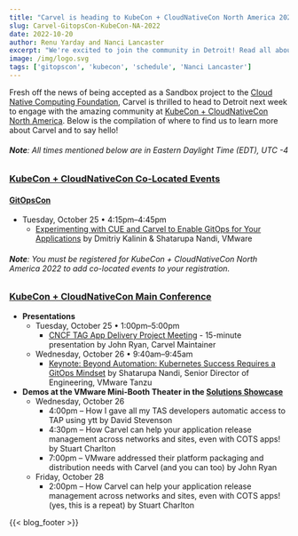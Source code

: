 ```yaml
---
title: "Carvel is heading to KubeCon + CloudNativeCon North America 2022"
slug: Carvel-GitopsCon-KubeCon-NA-2022
date: 2022-10-20
author: Renu Yarday and Nanci Lancaster
excerpt: "We're excited to join the community in Detroit! Read all about the talks and places we'll be for KubeCon + CloudNativeCon North America next week."
image: /img/logo.svg
tags: ['gitopscon', 'kubecon', 'schedule', 'Nanci Lancaster']
---
```

Fresh off the news of being accepted as a Sandbox project to the [Cloud Native Computing Foundation](https://www.cncf.io/), Carvel is thrilled to head to Detroit next week to engage with the amazing community at [KubeCon + CloudNativeCon North America](https://events.linuxfoundation.org/kubecon-cloudnativecon-north-america/). Below is the compilation of where to find us to learn more about Carvel and to say hello!
###### **Note**: All times mentioned below are in Eastern Daylight Time (EDT), UTC -4
### [KubeCon + CloudNativeCon Co-Located Events](https://events.linuxfoundation.org/kubecon-cloudnativecon-north-america/program/colocated-events/#attendees)
#### [GitOpsCon](https://events.linuxfoundation.org/gitopscon-north-america/)
- Tuesday, October 25 • 4:15pm–4:45pm
    - [Experimenting with CUE and Carvel to Enable GitOps for Your Applications](https://sched.co/1AR9Z) by Dmitriy Kalinin & Shatarupa Nandi, VMware
###### **Note**: You must be registered for KubeCon + CloudNativeCon North America 2022 to add co-located events to your registration.
### [KubeCon + CloudNativeCon Main Conference](https://events.linuxfoundation.org/kubecon-cloudnativecon-north-america/)
- **Presentations**
    - Tuesday, October 25 • 1:00pm–5:00pm
        - [CNCF TAG App Delivery Project Meeting](https://sched.co/1BaU0) - 15-minute presentation by John Ryan, Carvel Maintainer
    - Wednesday, October 26 • 9:40am–9:45am
        - [Keynote: Beyond Automation: Kubernetes Success Requires a GitOps Mindset](https://sched.co/182LA) by Shatarupa Nandi, Senior Director of Engineering, VMware Tanzu
- **Demos at the VMware Mini-Booth Theater in the [Solutions Showcase](https://kccncna2022.sched.com/type/Solutions+Showcase?iframe=no)**
    - Wednesday, October 26
        - 4:00pm – How I gave all my TAS developers automatic access to TAP using ytt by David Stevenson
        - 4:30pm – How Carvel can help your application release management across networks and sites, even with COTS apps! by Stuart Charlton
        - 7:00pm – VMware addressed their platform packaging and distribution needs with Carvel (and you can too) by John Ryan
    - Friday, October 28
        - 2:00pm – How Carvel can help your application release management across networks and sites, even with COTS apps! (yes, this is a repeat) by Stuart Charlton

{{< blog_footer >}}